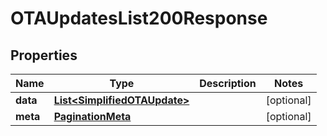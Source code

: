

# OTAUpdatesList200Response


## Properties

| Name | Type | Description | Notes |
|------------ | ------------- | ------------- | -------------|
|**data** | [**List&lt;SimplifiedOTAUpdate&gt;**](SimplifiedOTAUpdate.md) |  |  [optional] |
|**meta** | [**PaginationMeta**](PaginationMeta.md) |  |  [optional] |



